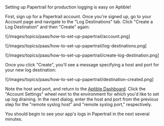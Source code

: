 Setting up Papertrail for production logging is easy on Aptible!

First, sign up for a Papertrail account. Once you're signed up, go to your Account page and navigate to the "Log Destinations" tab. Click "Create a Log Destination" and then "Create" again:

![/images/topics/paas/how-to-set-up-papertrail/account.png]

![/images/topics/paas/how-to-set-up-papertrail/log-destinations.png]

![/images/topics/paas/how-to-set-up-papertrail/create-log-destination.png]

Once you click "Create", you'll see a message specifying a host and port for your new log destination:

![/images/topics/paas/how-to-set-up-papertrail/destination-created.png]

Note the host and port, and return to the [Aptible Dashboard](https://dashboard.aptible.com). Click the "Account Settings" wheel next to the environment for which you'd like to set up log draining. In the next dialog, enter the host and port from the previous step for the "remote syslog host" and "remote syslog port," respectively.

You should begin to see your app's logs in Papertrail in the next several minutes.
